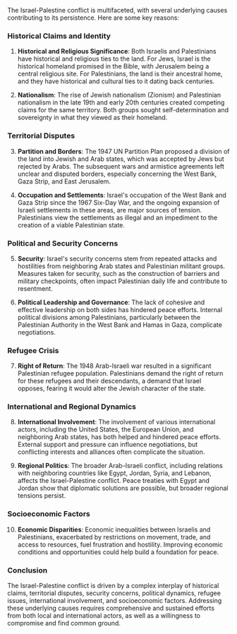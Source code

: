 The Israel-Palestine conflict is multifaceted, with several underlying causes contributing to its persistence. Here are some key reasons:

### Historical Claims and Identity

1. **Historical and Religious Significance**: Both Israelis and Palestinians have historical and religious ties to the land. For Jews, Israel is the historical homeland promised in the Bible, with Jerusalem being a central religious site. For Palestinians, the land is their ancestral home, and they have historical and cultural ties to it dating back centuries.

2. **Nationalism**: The rise of Jewish nationalism (Zionism) and Palestinian nationalism in the late 19th and early 20th centuries created competing claims for the same territory. Both groups sought self-determination and sovereignty in what they viewed as their homeland.

### Territorial Disputes

3. **Partition and Borders**: The 1947 UN Partition Plan proposed a division of the land into Jewish and Arab states, which was accepted by Jews but rejected by Arabs. The subsequent wars and armistice agreements left unclear and disputed borders, especially concerning the West Bank, Gaza Strip, and East Jerusalem.

4. **Occupation and Settlements**: Israel's occupation of the West Bank and Gaza Strip since the 1967 Six-Day War, and the ongoing expansion of Israeli settlements in these areas, are major sources of tension. Palestinians view the settlements as illegal and an impediment to the creation of a viable Palestinian state.

### Political and Security Concerns

5. **Security**: Israel's security concerns stem from repeated attacks and hostilities from neighboring Arab states and Palestinian militant groups. Measures taken for security, such as the construction of barriers and military checkpoints, often impact Palestinian daily life and contribute to resentment.

6. **Political Leadership and Governance**: The lack of cohesive and effective leadership on both sides has hindered peace efforts. Internal political divisions among Palestinians, particularly between the Palestinian Authority in the West Bank and Hamas in Gaza, complicate negotiations.

### Refugee Crisis

7. **Right of Return**: The 1948 Arab-Israeli war resulted in a significant Palestinian refugee population. Palestinians demand the right of return for these refugees and their descendants, a demand that Israel opposes, fearing it would alter the Jewish character of the state.

### International and Regional Dynamics

8. **International Involvement**: The involvement of various international actors, including the United States, the European Union, and neighboring Arab states, has both helped and hindered peace efforts. External support and pressure can influence negotiations, but conflicting interests and alliances often complicate the situation.

9. **Regional Politics**: The broader Arab-Israeli conflict, including relations with neighboring countries like Egypt, Jordan, Syria, and Lebanon, affects the Israel-Palestine conflict. Peace treaties with Egypt and Jordan show that diplomatic solutions are possible, but broader regional tensions persist.

### Socioeconomic Factors

10. **Economic Disparities**: Economic inequalities between Israelis and Palestinians, exacerbated by restrictions on movement, trade, and access to resources, fuel frustration and hostility. Improving economic conditions and opportunities could help build a foundation for peace.

### Conclusion

The Israel-Palestine conflict is driven by a complex interplay of historical claims, territorial disputes, security concerns, political dynamics, refugee issues, international involvement, and socioeconomic factors. Addressing these underlying causes requires comprehensive and sustained efforts from both local and international actors, as well as a willingness to compromise and find common ground.